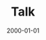 ---
title: "Talk"
collection: talks
type: "Talk"
permalink: /talks/charlotte
venue: "University"
date: 2000-01-01
location: "Charlotte, NC, USA"
---